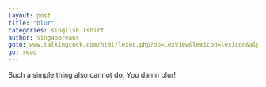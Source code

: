 ```yaml
---
layout: post
title: "blur"
categories: singlish Tshirt
author: Singaporeans
goto: www.talkingcock.com/html/lexec.php?op=LexView&lexicon=lexicon&alpha=B&page=1
go: read
---
```

Such a simple thing also cannot do. You damn blur!
